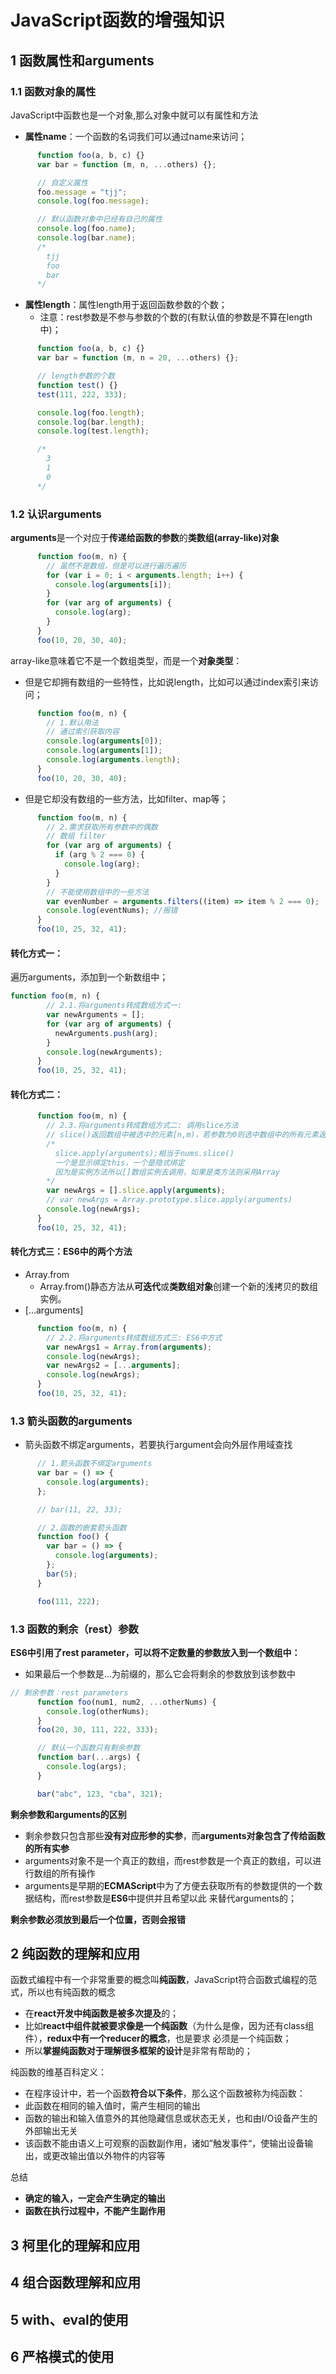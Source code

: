 # JavaScript函数的增强知识

## 1 函数属性和arguments

### 1.1 函数对象的属性

JavaScript中函数也是一个对象,那么对象中就可以有属性和方法

+ **属性name**：一个函数的名词我们可以通过name来访问；

```js
      function foo(a, b, c) {}
      var bar = function (m, n, ...others) {};

      // 自定义属性
      foo.message = "tjj";
      console.log(foo.message);

      // 默认函数对象中已经有自己的属性
      console.log(foo.name);
      console.log(bar.name);
      /*
        tjj
        foo
        bar
      */
```



+ **属性length**：属性length用于返回函数参数的个数； 
  + 注意：rest参数是不参与参数的个数的(有默认值的参数是不算在length中)；

```js
      function foo(a, b, c) {}
      var bar = function (m, n = 20, ...others) {};

      // length参数的个数
      function test() {}
      test(111, 222, 333);

      console.log(foo.length);
      console.log(bar.length);
      console.log(test.length);

      /*
        3
        1
        0
      */
```



### 1.2 认识arguments

**arguments**是一个对应于**传递给函数的参数**的**类数组(array-like)对象**

```js
      function foo(m, n) {
        // 虽然不是数组，但是可以进行遍历遍历
        for (var i = 0; i < arguments.length; i++) {
          console.log(arguments[i]);
        }
        for (var arg of arguments) {
          console.log(arg);
        }
      }
      foo(10, 20, 30, 40);
```



array-like意味着它不是一个数组类型，而是一个**对象类型**： 

+ 但是它却拥有数组的一些特性，比如说length，比如可以通过index索引来访问； 

```js
      function foo(m, n) {
        // 1.默认用法
        // 通过索引获取内容
        console.log(arguments[0]);
        console.log(arguments[1]);
        console.log(arguments.length); 
      }
      foo(10, 20, 30, 40);
```

+ 但是它却没有数组的一些方法，比如filter、map等；

```js
      function foo(m, n) {
        // 2.需求获取所有参数中的偶数
        // 数组 filter
        for (var arg of arguments) {
          if (arg % 2 === 0) {
            console.log(arg);
          }
        }
        // 不能使用数组中的一些方法
        var evenNumber = arguments.filters((item) => item % 2 === 0);
        console.log(eventNums); //报错
      }
      foo(10, 25, 32, 41);
```

#### 转化方式一：

遍历arguments，添加到一个新数组中；

```js
function foo(m, n) {
        // 2.1.将arguments转成数组方式一:
        var newArguments = [];
        for (var arg of arguments) {
          newArguments.push(arg);
        }
        console.log(newArguments);
      }
      foo(10, 25, 32, 41);
```



#### 转化方式二：

```js
      function foo(m, n) {
        // 2.3.将arguments转成数组方式二: 调用slice方法
        // slice()返回数组中被选中的元素[n,m)，若参数为0则选中数组中的所有元素返回
        /*
          slice.apply(arguments);相当于nums.slice()
          一个是显示绑定this，一个是隐式绑定
          因为是实例方法所以[]数组实例去调用，如果是类方法则采用Array
        */
        var newArgs = [].slice.apply(arguments);
        // var newArgs = Array.prototype.slice.apply(arguments)
        console.log(newArgs);
      }
      foo(10, 25, 32, 41);
```



#### 转化方式三：ES6中的两个方法

+ Array.from
  + Array.from()静态方法从**可迭代**或**类数组对象**创建一个新的浅拷贝的数组实例。
+ […arguments]

```js
      function foo(m, n) {
        // 2.2.将arguments转成数组方式三: ES6中方式
        var newArgs1 = Array.from(arguments);
        console.log(newArgs);
        var newArgs2 = [...arguments];
        console.log(newArgs);
      }
      foo(10, 25, 32, 41);
```

### 1.3 箭头函数的arguments

+ 箭头函数不绑定arguments，若要执行argument会向外层作用域查找

```js
      // 1.箭头函数不绑定arguments
      var bar = () => {
        console.log(arguments);
      };

      // bar(11, 22, 33);

      // 2.函数的嵌套箭头函数
      function foo() {
        var bar = () => {
          console.log(arguments);
        };
        bar(5);
      }

      foo(111, 222);
```



### 1.3 函数的剩余（rest）参数

**ES6中引用了rest parameter，可以将不定数量的参数放入到一个数组中：**

+ 如果最后一个参数是...为前缀的，那么它会将剩余的参数放到该参数中

```js
// 剩余参数：rest parameters
      function foo(num1, num2, ...otherNums) {
        console.log(otherNums);
      }
      foo(20, 30, 111, 222, 333);

      // 默认一个函数只有剩余参数
      function bar(...args) {
        console.log(args);
      }

      bar("abc", 123, "cba", 321);
```





**剩余参数和arguments的区别**

+ 剩余参数只包含那些**没有对应形参的实参**，而**arguments对象包含了传给函数的所有实参**
+ arguments对象不是一个真正的数组，而rest参数是一个真正的数组，可以进行数组的所有操作
+  arguments是早期的**ECMAScript**中为了方便去获取所有的参数提供的一个数据结构，而rest参数是**ES6**中提供并且希望以此 来替代arguments的；



**剩余参数必须放到最后一个位置，否则会报错**



## 2 纯函数的理解和应用

函数式编程中有一个非常重要的概念叫**纯函数**，JavaScript符合函数式编程的范式，所以也有纯函数的概念

+ 在**react开发中纯函数是被多次提及**的； 
+ 比如**react中组件就被要求像是一个纯函数**（为什么是像，因为还有class组件），**redux中有一个reducer的概念**，也是要求 必须是一个纯函数； 
+ 所以**掌握纯函数对于理解很多框架的设计**是非常有帮助的；

纯函数的维基百科定义： 

+ 在程序设计中，若一个函数**符合以下条件**，那么这个函数被称为纯函数：
+ 此函数在相同的输入值时，需产生相同的输出
+ 函数的输出和输入值意外的其他隐藏信息或状态无关，也和由I/O设备产生的外部输出无关
+ 该函数不能由语义上可观察的函数副作用，诸如”触发事件“，使输出设备输出，或更改输出值以外物件的内容等

总结

+ **确定的输入，一定会产生确定的输出**
+ **函数在执行过程中，不能产生副作用**



## 3 柯里化的理解和应用



## 4 组合函数理解和应用



## 5 with、eval的使用



## 6 严格模式的使用